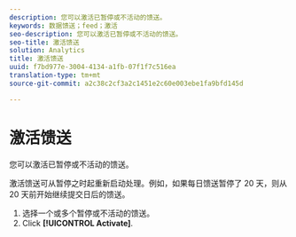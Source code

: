 ```yaml
---
description: 您可以激活已暂停或不活动的馈送。
keywords: 数据馈送；feed；激活
seo-description: 您可以激活已暂停或不活动的馈送。
seo-title: 激活馈送
solution: Analytics
title: 激活馈送
uuid: f7bd977e-3004-4134-a1fb-07f1f7c516ea
translation-type: tm+mt
source-git-commit: a2c38c2cf3a2c1451e2c60e003ebe1fa9bfd145d

---
```



# 激活馈送

您可以激活已暂停或不活动的馈送。

激活馈送可从暂停之时起重新启动处理。例如，如果每日馈送暂停了 20 天，则从 20 天前开始继续提交日后的馈送。

1. 选择一个或多个暂停或不活动的馈送。
1. Click **[!UICONTROL Activate]**.